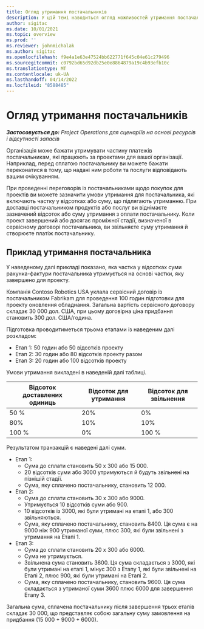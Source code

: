 ```yaml
---
title: Огляд утримання постачальників
description: У цій темі наводиться огляд можливостей утримання постачальників.
author: sigitac
ms.date: 10/01/2021
ms.topic: overview
ms.prod: ''
ms.reviewer: johnmichalak
ms.author: sigitac
ms.openlocfilehash: f9e4a1e63e47524bb622771f645c04e61c279496
ms.sourcegitcommit: c0792bd65d92db25e0e8864879a19c4b93efb10c
ms.translationtype: MT
ms.contentlocale: uk-UA
ms.lasthandoff: 04/14/2022
ms.locfileid: "8588485"
---
```

# <a name="vendor-retention-overview"></a>Огляд утримання постачальників

_**Застосовується до:** Project Operations для сценаріїв на основі ресурсів і відсутності запасів_

Організація може бажати утримувати частину платежів постачальникам, які працюють за проектами для вашої організації. Наприклад, перед сплатою постачальнику ви можете бажати переконатися в тому, що надані ним роботи та послуги відповідають вашим очікуванням.

При проведенні переговорів із постачальниками щодо покупок для проектів ви можете зазначити умови утримання для постачальника, які включають частку у відсотках або суму, що підлягають утриманню. При доставці постачальником продуктів або послуг ви віднімаєте зазначений відсоток або суму утримання з оплати постачальнику. Коли проект завершений або досягає проміжної стадії, визначеної в сервісному договорі постачальника, ви звільняєте суму утримання й створюєте платіж постачальнику.

## <a name="vendor-retention-example"></a>Приклад утримання постачальника

У наведеному далі прикладі показано, яка частка у відсотках суми рахунка-фактури постачальника утримується на основі частки, яку завершено для проекту.

Компанія Contoso Robotics USA уклала сервісний договір із постачальником Fabrikam для проведення 100 годин підготовки для проекту оновлення обладнання. Загальна вартість сервісного договору складає 30 000 дол. США, при цьому договірна ціна придбання становить 300 дол. США/година.

Підготовка проводитиметься трьома етапами із наведеним далі розкладом:

- Етап 1: 50 годин або 50 відсотків проекту
- Етап 2: 30 годин або 80 відсотків проекту разом
- Етап 3: 20 годин або 100 відсотків проекту

Умови утримання викладені в наведеній далі таблиці.

| **Відсоток доставлених одиниць** | **Відсоток для утримання** | **Відсоток для звільнення** |
| --- | --- | --- |
| 50 % | 20% | 0% |
| 80% | 10% | 10% |
| 100 % | 0% | 100 % |

Результатом транзакцій є наведені далі суми.

- Етап 1:
  - Сума до сплати становить 50 х 300 або 15 000.
  - 20 відсотків суми або 3000 утримуються й будуть звільнені на пізнішій стадії.
  - Сума, яку сплачено постачальнику, становить 12 000.
- Етап 2:
  - Сума до сплати становить 30 х 300 або 9000.
  - Утримується 10 відсотків суми або 900.
  - 10 відсотків із 3000, які були утримані на етапі 1, або 300 звільняються.
  - Сума, яку сплачено постачальнику, становить 8400. Ця сума є на 9000 ніж 900 утриманої суми, плюс 300, які були звільнені з утримання на Етапі 1.
- Етап 3:
  - Сума до сплати становить 20 х 300 або 6000.
  - Сума не утримується.
  - Звільнена сума становить 3600. Ця сума складається з 3000, які були утримані на етапі 1, мінус 300 з Етапу 1, які були звільнені на Етапі 2, плюс 900, які були утримані на Етапі 2.
  - Сума, яку сплачено постачальнику, становить 9600. Ця сума складається з утриманої суми 3600 плюс 6000 для завершення Етапу 3.

Загальна сума, сплачена постачальнику після завершення трьох етапів складає 30 000, що представляє собою загальну суму замовлення на придбання (15 000 + 9000 + 6000).
